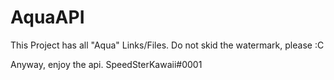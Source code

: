 # AquaAPI

This Project has all "Aqua" Links/Files.
Do not skid the watermark, please :C

Anyway, enjoy the api. SpeedSterKawaii#0001
